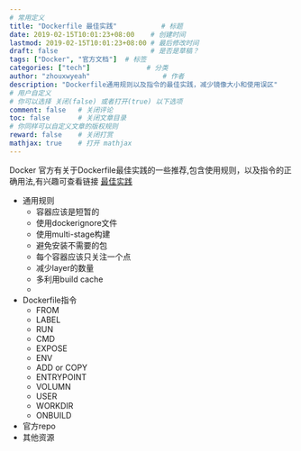 ```yaml
---
# 常用定义
title: "Dockerfile 最佳实践"           # 标题
date: 2019-02-15T10:01:23+08:00    # 创建时间
lastmod: 2019-02-15T10:01:23+08:00 # 最后修改时间
draft: false                       # 是否是草稿？
tags: ["Docker", "官方文档"]  # 标签
categories: ["tech"]              # 分类
author: "zhouxwyeah"                  # 作者
description: "Dockerfile通用规则以及指令的最佳实践，减少镜像大小和使用误区"
# 用户自定义
# 你可以选择 关闭(false) 或者打开(true) 以下选项
comment: false   # 关闭评论
toc: false       # 关闭文章目录
# 你同样可以自定义文章的版权规则
reward: false	 # 关闭打赏
mathjax: true    # 打开 mathjax
---
```


Docker 官方有关于Dockerfile最佳实践的一些推荐,包含使用规则，以及指令的正确用法,有兴趣可查看链接 [最佳实践](https://docs.docker.com/v17.09/engine/userguide/eng-image/dockerfile_best-practices/)



* 通用规则
    - 容器应该是短暂的
    - 使用dockerignore文件
    - 使用multi-stage构建
    - 避免安装不需要的包
    - 每个容器应该只关注一个点
    - 减少layer的数量
    - 多利用build cache
    - 
* Dockerfile指令
    - FROM
    - LABEL
    - RUN
    - CMD
    - EXPOSE
    - ENV
    - ADD or COPY 
    - ENTRYPOINT
    - VOLUMN
    - USER
    - WORKDIR
    - ONBUILD
* 官方repo
* 其他资源
